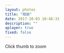 ```yaml
---
layout: photos
title: "相册"
date: 2017-10-03 10:48:33
description: ""
aplayer: true
fixed: false
---
```

<div class="content">
	<div class="iw_wrapper">
		<ul class="iw_thumbs" id="iw_thumbs">
			<!-- <li><img src="/img/thumbs/1.jpg" data-img="/img/full/1.jpg" alt="Thumb1"/><div><h2>Serenity</h2><p>Far far away, behind the word mountains there live the blind texts.</p></div></li> -->
		</ul>
	</div>
	<div id="iw_ribbon" class="iw_ribbon">
		<span class="iw_close"></span>
		<span class="iw_zoom">Click thumb to zoom</span>
	</div>
</div>

<script type="text/javascript" src="/js/addphoto.js"></script>
<script type="text/javascript" src="/js/jquery.min.js"></script>
<script type="text/javascript" src="/js/jquery.masonry.min.js"></script>
<script type="text/javascript" src="/js/jquery.easing.1.3.js"></script>
<script type="text/javascript">
	$(window).load(function(){
		var $iw_thumbs			= $('#iw_thumbs'),
			$iw_ribbon			= $('#iw_ribbon'),
			$iw_ribbon_close	= $iw_ribbon.children('span.iw_close'),
			$iw_ribbon_zoom		= $iw_ribbon.children('span.iw_zoom');
			
			ImageWall	= (function() {
					// window width and height
				var w_dim,
					// index of current image
					current				= -1,
					isRibbonShown		= false,
					isFullMode			= false,
					// ribbon / images animation settings
					ribbonAnim			= {speed : 500, easing : 'easeOutExpo'},
					imgAnim				= {speed : 400, easing : 'jswing'},
					// init function : call masonry, calculate window dimentions, initialize some events
					init				= function() {
						$iw_thumbs.imagesLoaded(function(){
							$iw_thumbs.masonry({
								isAnimated	: true
							});
						});
						getWindowsDim();
						initEventsHandler();
					},
					// calculate window dimentions
					getWindowsDim		= function() {
						w_dim = {
							width	: $(window).width(),
							height	: $(window).height()
						};
					},
					// initialize some events
					initEventsHandler	= function() {
						
						// click on a image
						$iw_thumbs.delegate('li', 'click', function() {
							if($iw_ribbon.is(':animated')) return false;
							
							var $el = $(this);
							
							if($el.data('ribbon')) {
								showFullImage($el);
							}
							else if(!isRibbonShown) {
								isRibbonShown = true;
								
								$el.data('ribbon',true);
								
								// set the current
								current = $el.index();
							
								showRibbon($el);
							}
						});
						
						// click ribbon close
						$iw_ribbon_close.bind('click', closeRibbon);
						
						// on window resize we need to recalculate the window dimentions
						$(window).bind('resize', function() {
									getWindowsDim();
									if($iw_ribbon.is(':animated'))
										return false;
									closeRibbon();
								 })
								 .bind('scroll', function() {
									if($iw_ribbon.is(':animated'))
										return false;
									closeRibbon();
								 });
						
					},
					showRibbon			= function($el) {
						var	$img	= $el.children('img'),
							$descrp	= $img.next();
						
						// fadeOut all the other images
						$iw_thumbs.children('li').not($el).animate({opacity : 0.2}, imgAnim.speed);
						
						// increase the image z-index, and set the height to 100px (default height)
						$img.css('z-index', 100)
							.data('originalHeight',$img.height())
							.stop()
							.animate({
								height 		: '100px'
							}, imgAnim.speed, imgAnim.easing);
						
						// the ribbon will animate from the left or right
						// depending on the position of the image
						var ribbonCssParam 		= {
								top	: $el.offset().top - $(window).scrollTop() - 6 + 'px'
							},
							descriptionCssParam,
							dir;
						
						if( $el.offset().left < (w_dim.width / 2) ) {
							dir = 'left';
							ribbonCssParam.left 	= 0;
							ribbonCssParam.right 	= 'auto';
						}
						else {
							dir = 'right';
							ribbonCssParam.right 	= 0;
							ribbonCssParam.left 	= 'auto';
						}
						
						$iw_ribbon.css(ribbonCssParam)
								  .show()
								  .stop()
								  .animate({width : '100%'}, ribbonAnim.speed, ribbonAnim.easing, function() {
										switch(dir) {
											case 'left' :
												descriptionCssParam		= {
													'left' 			: $img.outerWidth(true) + 'px',
													'text-align' 	: 'left'
												};
												break;
											case 'right' :	
												descriptionCssParam		= {
													'left' 			: '-200px',
													'text-align' 	: 'right'
												};
												break;
										};
										$descrp.css(descriptionCssParam).fadeIn();
										// show close button and zoom
										$iw_ribbon_close.show();
										$iw_ribbon_zoom.show();
								  });
						
					},
					// close the ribbon
					// when in full mode slides in the middle of the page
					// when not slides left
					closeRibbon			= function() {
						isRibbonShown 	= false
						
						$iw_ribbon_close.hide();
						$iw_ribbon_zoom.hide();
						
						if(!isFullMode) {
						
							// current wall image
							var $el	 		= $iw_thumbs.children('li').eq(current);
							
							resetWall($el);
							
							// slide out ribbon
							$iw_ribbon.stop()
									  .animate({width : '0%'}, ribbonAnim.speed, ribbonAnim.easing); 
								  
						}
						else {
							$iw_ribbon.stop().animate({
								opacity		: 0.8,
								height 		: '0px',
								marginTop	: w_dim.height/2 + 'px' // half of window height
							}, ribbonAnim.speed, function() {
								$iw_ribbon.css({
									'width'		: '0%',
									'height'	: '126px',
									'margin-top': '0px'
								}).children('img').remove();
							});
							
							isFullMode	= false;
						}
					},
					resetWall			= function($el) {
						var $img		= $el.children('img'),
							$descrp		= $img.next();
							
						$el.data('ribbon',false);
						
						// reset the image z-index and height
						$img.css('z-index',1).stop().animate({
							height 		: $img.data('originalHeight')
						}, imgAnim.speed,imgAnim.easing);
						
						// fadeOut the description
						$descrp.fadeOut();

						// fadeIn all the other images
						$iw_thumbs.children('li').not($el).animate({opacity : 1}, imgAnim.speed);								
					},
					showFullImage		= function($el) {
						isFullMode	= true;
						
						$iw_ribbon_close.hide();
						
						var	$img	= $el.children('img'),
							large	= $img.data('img'),
						
							// add a loading image on top of the image
							$loading = $('<span class="iw_loading"></span>');
						
						$el.append($loading);
						
						// preload large image
						$('<img/>').load(function() {
							var $largeImage	= $(this);
							
							$loading.remove();
							
							$iw_ribbon_zoom.hide();
							
							resizeImage($largeImage);
							
							// reset the current image in the wall
							resetWall($el);
							
							// animate ribbon in and out
							$iw_ribbon.stop().animate({
								opacity		: 1,
								height 		: '0px',
								marginTop	: '63px' // half of ribbons height
							}, ribbonAnim.speed, function() {
								// add the large image to the DOM
								$iw_ribbon.prepend($largeImage);
								
								$iw_ribbon_close.show();
								
								$iw_ribbon.animate({
									height 		: '100%',
									marginTop	: '0px',
									top			: '0px'
								}, ribbonAnim.speed);
							});
						}).attr('src',large);
							
					},
					resizeImage			= function($image) {
						var widthMargin		= 100,
							heightMargin 	= 100,
						
							windowH      	= w_dim.height - heightMargin,
							windowW      	= w_dim.width - widthMargin,
							theImage     	= new Image();
							
						theImage.src     	= $image.attr("src");
						
						var imgwidth     	= theImage.width,
							imgheight    	= theImage.height;

						if((imgwidth > windowW) || (imgheight > windowH)) {
							if(imgwidth > imgheight) {
								var newwidth 	= windowW,
									ratio 		= imgwidth / windowW,
									newheight 	= imgheight / ratio;
									
								theImage.height = newheight;
								theImage.width	= newwidth;
								
								if(newheight > windowH) {
									var newnewheight 	= windowH,
										newratio 		= newheight/windowH,
										newnewwidth 	= newwidth/newratio;
								
									theImage.width 		= newnewwidth;
									theImage.height		= newnewheight;
								}
							}
							else {
								var newheight 	= windowH,
									ratio 		= imgheight / windowH,
									newwidth 	= imgwidth / ratio;
								
								theImage.height = newheight;
								theImage.width	= newwidth;
								
								if(newwidth > windowW) {
									var newnewwidth 	= windowW,
										newratio 		= newwidth/windowW,
										newnewheight 	= newheight/newratio;
							
									theImage.height 	= newnewheight;
									theImage.width		= newnewwidth;
								}
							}
						}
							
						$image.css({
							'width'			: theImage.width + 'px',
							'height'		: theImage.height + 'px',
							'margin-left'	: -theImage.width / 2 + 'px',
							'margin-top'	: -theImage.height / 2 + 'px'
						});							
					};
					
				return {init : init};	
			})();
		
		ImageWall.init();
	});
</script>